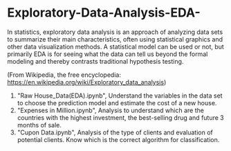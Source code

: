 # Exploratory-Data-Analysis-EDA-

In statistics, exploratory data analysis is an approach of analyzing data sets to summarize their main characteristics, often using statistical graphics and other data visualization methods. A statistical model can be used or not, but primarily EDA is for seeing what the data can tell us beyond the formal modeling and thereby contrasts traditional hypothesis testing.

(From Wikipedia, the free encyclopedia: https://en.wikipedia.org/wiki/Exploratory_data_analysis)

1. "Raw House_Data(EDA).ipynb", Understand the variables in the data set to choose the prediction model and estimate the cost of a new house.
2. "Expenses in Million.ipynb", Analysis to understand which are the countries with the highest investment, the best-selling drug and future 3 months of sale.
3. "Cupon Data.ipynb", Analysis of the type of clients and evaluation of potential clients. Know which is the correct algorithm for classification.
